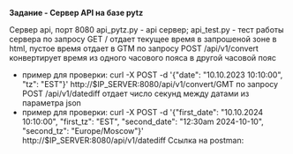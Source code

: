 **Задание - Сервер API на базе pytz**

Сервер api, порт 8080
api_pytz.py - api сервер; api_test.py - тест работы сервера
по запросу GET / отдает текущее время в запрошеной зоне в html, пустое время отдает в GTM
по запросу POST /api/v1/convert конвертирует время из одного часового пояса в другой часовой пояс
- пример для проверки: curl -X POST -d '{"date": "10.10.2023 10:10:00", "tz": "EST"}' http://$IP_SERVER:8080/api/v1/convert/GMT
по запросу POST /api/v1/datediff отдает число секунд между датами из параметра json
- пример для проверки: curl -X POST -d '{"first_date": "10.10.2024 10:10:00", "first_tz": "EST", "second_date": "12:30am 2024-10-10", "second_tz": "Europe/Moscow"}' http://$IP_SERVER:8080/api/v1/datediff
Ссылка на postman:
